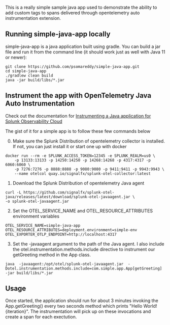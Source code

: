 This is a really simple sample java app used to demonstrate the ability to add custom tags to spans delivered through opentelemetry auto instrumentation extension.

## Running simple-java-app locally
simple-java-app is a java application built using gradle. You can build a jar file and run it from the command line (it should work just as well with Java 11 or newer):


```
git clone https://github.com/psomareddy/simple-java-app.git
cd simple-java-app
./gradlew clean build
java -jar build/libs/*.jar
```

## Instrument the app with OpenTelemetry Java Auto Instrumentation

Check out the documentation for [Instrumenting a Java application for Splunk Observability Cloud](https://docs.splunk.com/Observability/gdi/get-data-in/application/java/instrumentation/instrument-java-application.html#nav-Instrument-a-Java-application)

The gist of it for a simple app is to follow these few commands below

0. Make sure the Splunk Distribution of opentelemetry collector is installed. If not, you can just install it or start one up with docker

```
docker run --rm -e SPLUNK_ACCESS_TOKEN=12345 -e SPLUNK_REALM=us0 \
    -p 13133:13133 -p 14250:14250 -p 14268:14268 -p 4317:4317 -p 6060:6060 \
    -p 7276:7276 -p 8888:8888 -p 9080:9080 -p 9411:9411 -p 9943:9943 \
    --name otelcol quay.io/signalfx/splunk-otel-collector:latest
```

1. Download the Splunk Distribution of opentelemetry Java agent

```
curl -L https://github.com/signalfx/splunk-otel-java/releases/latest/download/splunk-otel-javaagent.jar \
-o splunk-otel-javaagent.jar
```

2. Set the OTEL_SERVICE_NAME and OTEL_RESOURCE_ATTRIBUTES environment variables

```
OTEL_SERVICE_NAME=simple-java-app
OTEL_RESOURCE_ATTRIBUTES=deployment.environment=simple-env
OTEL_EXPORTER_OTLP_ENDPOINT=http://localhost:4317
```

3. Set the -javaagent argument to the path of the Java agent. I also include the otel.instrumentation.methods.include directive to instrument our getGreeting method in the App class.

```
java  -javaagent:/opt/otel/splunk-otel-javaagent.jar  -Dotel.instrumentation.methods.include=com.simple.app.App[getGreeting] -jar build/libs/*.jar 
```


## Usage
Once started, the application should run for about 3 minutes invoking the App.getGreeting() every two seconds method which prints "Hello World! {iteration}". The instrumentation will pick up on these invocations and create a span for each exectution.




